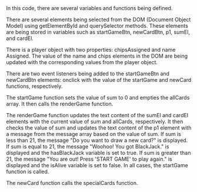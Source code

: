 ##

In this code, there are several variables and functions being defined.

There are several elements being selected from the DOM (Document Object Model) using getElementById and querySelector methods. These elements are being stored in variables such as startGameBtn, newCardBtn, p1, sumEl, and cardEl.

There is a player object with two properties: chipsAssigned and name Assigned. The value of the name and chips elements in the DOM are being updated with the corresponding values from the player object.

There are two event listeners being added to the startGameBtn and newCardBtn elements: onclick with the value of the startGame and newCard functions, respectively.

The startGame function sets the value of sum to 0 and empties the allCards array. It then calls the renderGame function.

The renderGame function updates the text content of the sumEl and cardEl elements with the current value of sum and allCards, respectively. It then checks the value of sum and updates the text content of the p1 element with a message from the message array based on the value of sum. If sum is less than 21, the message "Do you want to draw a new card?" is displayed. If sum is equal to 21, the message "Woohoo! You got BlackJack." is displayed and the hasBlackJack variable is set to true. If sum is greater than 21, the message "You are out! Press 'START GAME' to play again." is displayed and the isAlive variable is set to false. In all cases, the startGame function is called.

The newCard function calls the specialCards function.

